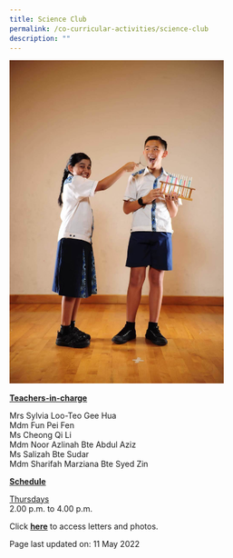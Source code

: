 ```yaml
---
title: Science Club
permalink: /co-curricular-activities/science-club
description: ""
---
```

<img style="width: 75%;" src="/images/sciencec.jpeg">
<p><u><strong>Teachers-in-charge</strong></u></p>
<p>Mrs Sylvia Loo-Teo Gee Hua<br />Mdm Fun Pei Fen<br />Ms Cheong Qi Li<br />Mdm Noor Azlinah Bte Abdul Aziz<br />Ms Salizah Bte Sudar<br />Mdm Sharifah Marziana Bte Syed Zin</p>
<p><u><strong>Schedule</strong></u></p>
<p><u>Thursdays</u><br />2.00 p.m. to 4.00 p.m.</p>
<p>Click <a href="https://drive.google.com/open?id=1QTtMm4q737AeHzmEYyC2rs-q1DF99WKC" target="_blank" rel="noopener"><strong>here</strong></a> to access letters and photos.</p>
<p>Page last updated on: 11 May 2022</p>